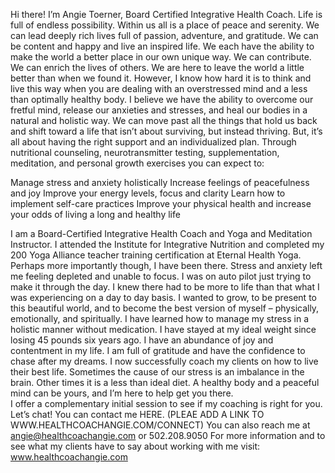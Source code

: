 Hi there! I’m Angie Toerner, Board Certified Integrative Health Coach.
Life is full of endless possibility. Within us all is a place of peace and serenity. We can lead deeply rich lives full of passion, adventure, and gratitude. We can be content and happy and live an inspired life. We each have the ability to make the world a better place in our own unique way. We can contribute. We can enrich the lives of others. We are here to leave the world a little better than when we found it. However, I know how hard it is to think and live this way when you are dealing with an overstressed mind and a less than optimally healthy body.
I believe we have the ability to overcome our fretful mind, release our anxieties and stresses, and heal our bodies in a natural and holistic way. We can move past all the things that hold us back and shift toward a life that isn’t about surviving, but instead thriving. But, it’s all about having the right support and an individualized plan.
Through nutritional counseling, neurotransmitter testing, supplementation, meditation, and personal growth exercises you can expect to:

Manage stress and anxiety holistically
Increase feelings of peacefulness and joy
Improve your energy levels, focus and clarity
Learn how to implement self-care practices
Improve your physical health and increase your odds of living a long and healthy life 

I am a Board-Certified Integrative Health Coach and Yoga and Meditation Instructor.  I attended the Institute for Integrative Nutrition and completed my 200 Yoga Alliance teacher training certification at Eternal Health Yoga. Perhaps more importantly though, I have been there. Stress and anxiety left me feeling depleted and unable to focus. I was on auto pilot just trying to make it through the day.  I knew there had to be more to life than that what I was experiencing on a day to day basis. I wanted to grow, to be present to this beautiful world, and to become the best version of myself – physically, emotionally, and spiritually. 
I have learned how to manage my stress in a holistic manner without medication. I have stayed at my ideal weight since losing 45 pounds six years ago.  I have an abundance of joy and contentment in my life. I am full of gratitude and have the confidence to chase after my dreams. 
I now successfully coach my clients on how to live their best life. Sometimes the cause of our stress is an imbalance in the brain. Other times it is a less than ideal diet. A healthy body and a peaceful mind can be yours, and I’m here to help get you there.  
I offer a complementary initial session to see if my coaching is right for you.  Let’s chat! You can contact me HERE. (PLEAE ADD A LINK TO WWW.HEALTHCOACHANGIE.COM/CONNECT) You can also reach me at angie@healthcoachangie.com or 502.208.9050
For more information and to see what my clients have to say about working with me visit: www.healthcoachangie.com
